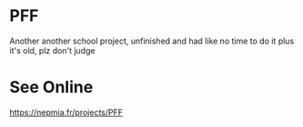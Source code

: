 # PFF
 Another another school project, unfinished and had like no time to do it plus it's old, plz don't judge

# See Online
https://nepmia.fr/projects/PFF
